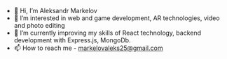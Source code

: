 - 👋 Hi, I’m Aleksandr Markelov
- 👀 I’m interested in web and game development, AR technologies, video and photo editing
- 🌱 I’m currently improving my skills of React technology, backend development with Express.js, MongoDb.
- 📫 How to reach me - markelovaleks25@gmail.com

<!---
babilunga/About is a ✨ special ✨ repository because its `README.md` (this file) appears on your GitHub profile.
You can click the Preview link to take a look at your changes.
--->
